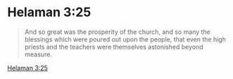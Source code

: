 # Helaman 3:25

> And so great was the prosperity of the church, and so many the blessings which were poured out upon the people, that even the high priests and the teachers were themselves astonished beyond measure.

[Helaman 3:25](https://www.churchofjesuschrist.org/study/scriptures/bofm/hel/3?lang=eng&id=p25#p25)


